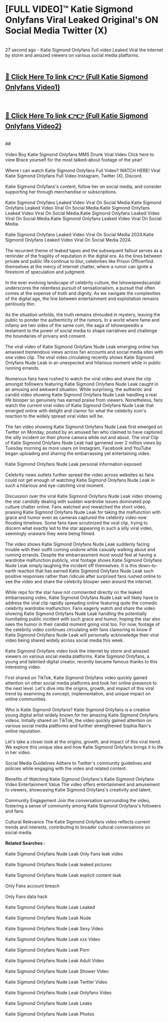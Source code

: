 # [FULL VIDEO]™ Katie Sigmond Onlyfans Viral Leaked Original's ON Social Media Twitter (X) <br>
<br>
27 second ago - Katie Sigmond Onlyfans Full video Leaked Viral the internet by storm and amazed viewers on various social media platforms.<br>

 <br>

##  <a href="https://play.123hd.live?title=Full Katie_Sigmond_Onlyfans&ref=git">🔴 Click Here To link 👉👉 (Full Katie Sigmond Onlyfans Video1)</a><br>
  <br>

##  <a href="https://play.123hd.live?title=Full Katie_Sigmond_Onlyfans&ref=git">🔴 Click Here To link 👉👉 (Full Katie Sigmond Onlyfans Video2)</a><br>
  <br>
  ##


  <br>

  <br>
Video Boy Katie Sigmond Onlyfans MMS Drunk Viral.Video Click here to view Brace yourself for the most talked-about footage of the year!
<br><br>
Where i can watch Katie Sigmond Onlyfans Full Video? WATCH HERE! Viral Katie Sigmond Onlyfans Full Video Instagram, Twitter (X), Discord.
<br><br>
Katie Sigmond Onlyfans's content, follow her on social media, and consider supporting her through merchandise or subscriptions.
<br><br>
Katie Sigmond Onlyfans Leaked Video Viral On Social Media.Katie Sigmond Onlyfans Leaked Video Viral On Social Media.Katie Sigmond Onlyfans Leaked Video Viral On Social Media.Katie Sigmond Onlyfans Leaked Video Viral On Social Media.Katie Sigmond Onlyfans Leaked Video Viral On Social Media.
<br><br>
Katie Sigmond Onlyfans Leaked Video Viral On Social Media 2024.Katie Sigmond Onlyfans Leaked Video Viral On Social Media 2024.
<br><br>
The recurrent theme of leaked tapes and the subsequent fallout serves as a reminder of the fragility of reputation in the digital era. As the lines between private and public life continue to blur, celebrities like Prison Officerfind themselves at the mercy of internet chatter, where a rumor can ignite a firestorm of speculation and judgment.
<br><br>
In the ever evolving landscape of celebrity culture, the Ishowspeedscandal underscores the relentless pursuit of sensationalism, a pursuit that often comes at the expense of truth and dignity. As we navigate the complexities of the digital age, the line between entertainment and exploitation remains perilously thin.
<br><br>
As the situation unfolds, the truth remains shrouded in mystery, leaving the public to ponder the authenticity of the rumors. In a world where fame and infamy are two sides of the same coin, the saga of Ishowspeedis a testament to the power of social media to shape narratives and challenge the boundaries of privacy and consent.
<br><br>
The viral video of Katie Sigmond Onlyfans Nude Leak emerging online has amassed tremendous views across fan accounts and social media sites with one video clip. The viral video circulating recently shows Katie Sigmond Onlyfans Nude Leak in an unexpected and hilarious moment while in public running errands.
<br><br>
Numerous fans have rushed to watch the viral video and share the clip amongst followers featuring Katie Sigmond Onlyfans Nude Leak caught in an amusing and awkward situation. While surprising, the authentic and candid video showing Katie Sigmond Onlyfans Nude Leak handling a real life blooper so genuinely has earned praise from viewers. Nonetheless, fans watch the current viral video of Katie Sigmond Onlyfans Nude Leak that emerged online with delight and clamor for what the celebrity icon's reaction to the widely spread viral video will be.
<br><br>
The fan video showing Katie Sigmond Onlyfans Nude Leak first emerged on Twitter on Monday, posted by an amused fan who claimed to have captured the silly incident on their phone camera while out and about. The viral Clip of Katie Sigmond Onlyfans Nude Leak had garnered over 2 million views by Tuesday morning as more users on Instagram, Facebook and YouTube began uploading and sharing the embarrassing yet entertaining video.
<br><br>
Katie Sigmond Onlyfans Nude Leak personal information exposed
<br><br>
Celebrity news outlets further spread the video across websites as fans could not get enough of watching Katie Sigmond Onlyfans Nude Leak in such a hilarious and eye-catching viral moment.
<br><br>
Discussion over the viral Katie Sigmond Onlyfans Nude Leak video showing the star candidly dealing with sudden wardrobe issues dominated pop culture chatter online. Fans watched and rewatched the short video, praising Katie Sigmond Onlyfans Nude Leak for taking the malfunction with grace and humor even as cameras captured the celebrity video now flooding timelines. Some fans have scrutinized the viral clip, trying to discern what exactly led to the star appearing in such a silly viral video, seemingly unaware they were being filmed.
<br><br>
The video shows Katie Sigmond Onlyfans Nude Leak suddenly facing trouble with their outfit coming undone while casually walking about and running errands. Despite the embarrassment most would feel at having a wardrobe malfunction publicly, viral footage shows Katie Sigmond Onlyfans Nude Leak simply laughing the incident off themselves. It is this down-to-earth reaction that has earned Katie Sigmond Onlyfans Nude Leak such positive responses rather than ridicule after surprised fans rushed online to see the video and share the celebrity blooper seen around the internet.
<br><br>
While reps for the star have not commented directly on the leaked embarrassing video, Katie Sigmond Onlyfans Nude Leak will likely have to address the viral clip rapidly spreading online featuring quite the comedic celebrity wardrobe malfunction. Fans eagerly watch and share the video showing Katie Sigmond Onlyfans Nude Leak handling the potentially humiliating public incident with such grace and humor, hoping the star also sees the humor in their candid moment going viral too. For now, footage of the celebrity video continues circulating with fans clamoring to know if Katie Sigmond Onlyfans Nude Leak will personally acknowledge their viral video being shared widely across social media this week.
<br><br>
Katie Sigmond Onlyfans video took the internet by storm and amazed viewers on various social media platforms. Katie Sigmond Onlyfans, a young and talented digital creator, recently became famous thanks to this interesting video.
<br><br>
First shared on TikTok, Katie Sigmond Onlyfans video quickly gained attention on other social media platforms and took her online presence to the next level. Let's dive into the origins, growth, and impact of this viral trend by examining its concept, implementation, and unique impact on online communities.
<br><br>
Who is Katie Sigmond Onlyfans? Katie Sigmond Onlyfans is a creative young digital artist widely known for her amazing Katie Sigmond Onlyfans videos. Initially shared on TikTok, the video quickly gained attention on various social media platforms and further strengthened Sophia Rain's online reputation.
<br><br>
Let's take a closer look at the origins, growth, and impact of this viral trend. We explore this unique idea and how Katie Sigmond Onlyfans brings it to life in her video.
<br><br>
Social Media Guidelines Adhere to Twitter's community guidelines and policies while engaging with the video and related content.
<br><br>
Benefits of Watching Katie Sigmond Onlyfans's Katie Sigmond Onlyfans Video Entertainment Value The video offers entertainment and amusement to viewers, showcasing Katie Sigmond Onlyfans's creativity and talent.
<br><br>
Community Engagement Join the conversation surrounding the video, fostering a sense of community among Katie Sigmond Onlyfans's followers and fans.
<br><br>
Cultural Relevance The Katie Sigmond Onlyfans video reflects current trends and interests, contributing to broader cultural conversations on social media.
<br><br>
<strong>Related Searches :</strong>
<br><br>
Katie Sigmond Onlyfans Nude Leak Only Fans leak video
<br><br>
Katie Sigmond Onlyfans Nude Leak leaked pictures
<br><br>
Katie Sigmond Onlyfans Nude Leak explicit content leak
<br><br>
Only Fans account breach
<br><br>
Only Fans data hack
<br><br>
Katie Sigmond Onlyfans Nude Leak Leaked
<br><br>
Katie Sigmond Onlyfans Nude Leak Nude
<br><br>
Katie Sigmond Onlyfans Nude Leak Sexy Video
<br><br>
Katie Sigmond Onlyfans Nude Leak xxx Video
<br><br>
Katie Sigmond Onlyfans Nude Leak Porn
<br><br>
Katie Sigmond Onlyfans Nude Leak Adult Video
<br><br>
Katie Sigmond Onlyfans Nude Leak Shower Video
<br><br>
Katie Sigmond Onlyfans Nude Leak Twitter Video
<br><br>
Katie Sigmond Onlyfans Nude Leak Onlyfans Video
<br><br>
Katie Sigmond Onlyfans Nude Leak Leaks
<br><br>
Katie Sigmond Onlyfans Nude Leak Photos